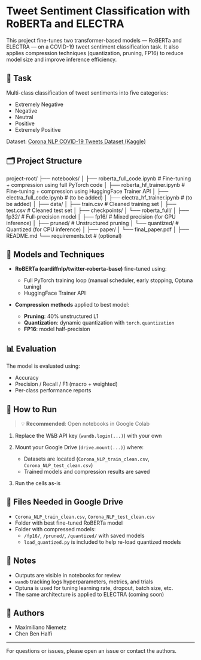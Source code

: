 # Tweet Sentiment Classification with RoBERTa and ELECTRA

This project fine-tunes two transformer-based models — RoBERTa and ELECTRA — on a COVID-19 tweet sentiment classification task. It also applies compression techniques (quantization, pruning, FP16) to reduce model size and improve inference efficiency.

## 🧠 Task
Multi-class classification of tweet sentiments into five categories:
- Extremely Negative
- Negative
- Neutral
- Positive
- Extremely Positive

Dataset: [Corona NLP COVID-19 Tweets Dataset (Kaggle)](https://www.kaggle.com/datasets/datatattle/covid-19-nlp-text-classification)

## 🗂️ Project Structure

project-root/
├── notebooks/
│ ├── roberta_full_code.ipynb # Fine-tuning + compression using full PyTorch code
│ ├── roberta_hf_trainer.ipynb # Fine-tuning + compression using HuggingFace Trainer API
│ ├── electra_full_code.ipynb # (to be added)
│ ├── electra_hf_trainer.ipynb # (to be added)
│
├── data/
│ ├── train.csv # Cleaned training set
│ ├── test.csv # Cleaned test set
│
├── checkpoints/
│ └── roberta_full/
│ ├── fp32/ # Full-precision model
│ ├── fp16/ # Mixed precision (for GPU inference)
│ ├── pruned/ # Unstructured pruning
│ └── quantized/ # Quantized (for CPU inference)
│
├── paper/
│ └── final_paper.pdf
│
├── README.md
└── requirements.txt # (optional)


## 🧪 Models and Techniques

- **RoBERTa (cardiffnlp/twitter-roberta-base)** fine-tuned using:
  - Full PyTorch training loop (manual scheduler, early stopping, Optuna tuning)
  - HuggingFace Trainer API

- **Compression methods** applied to best model:
  - **Pruning**: 40% unstructured L1
  - **Quantization**: dynamic quantization with `torch.quantization`
  - **FP16**: model half-precision

## 📊 Evaluation
The model is evaluated using:
- Accuracy
- Precision / Recall / F1 (macro + weighted)
- Per-class performance reports

## 📍 How to Run

> 💡 **Recommended**: Open notebooks in Google Colab

1. Replace the W&B API key (`wandb.login(...)`) with your own  
2. Mount your Google Drive (`drive.mount(...)`) where:
   - Datasets are located (`Corona_NLP_train_clean.csv`, `Corona_NLP_test_clean.csv`)
   - Trained models and compression results are saved

3. Run the cells as-is

## 💾 Files Needed in Google Drive

- `Corona_NLP_train_clean.csv`, `Corona_NLP_test_clean.csv`
- Folder with best fine-tuned RoBERTa model
- Folder with compressed models:
  - `/fp16/`, `/pruned/`, `/quantized/` with saved models
  - `load_quantized.py` is included to help re-load quantized models

## 📎 Notes

- Outputs are visible in notebooks for review
- `wandb` tracking logs hyperparameters, metrics, and trials
- Optuna is used for tuning learning rate, dropout, batch size, etc.
- The same architecture is applied to ELECTRA (coming soon)

## 👥 Authors
- Maximiliano Niemetz
- Chen Ben Halfi

---
For questions or issues, please open an issue or contact the authors.
